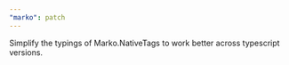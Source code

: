 ```yaml
---
"marko": patch
---
```


Simplify the typings of Marko.NativeTags to work better across typescript versions.
